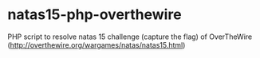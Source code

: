 # natas15-php-overthewire
PHP script to resolve natas 15 challenge (capture the flag) of OverTheWire (http://overthewire.org/wargames/natas/natas15.html)
